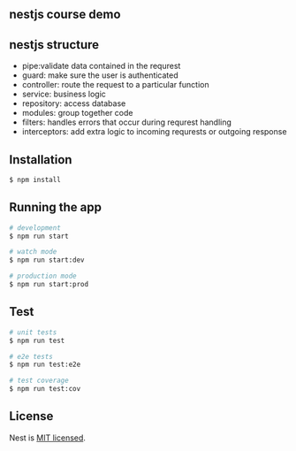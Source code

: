 ## nestjs course demo

## nestjs structure

- pipe:validate data contained in the requrest
- guard: make sure the user is authenticated
- controller: route the request to a particular function
- service: business logic
- repository: access database
- modules: group together code
- filters: handles errors that occur during requrest handling
- interceptors: add extra logic to incoming requrests or outgoing response

## Installation

```bash
$ npm install
```

## Running the app

```bash
# development
$ npm run start

# watch mode
$ npm run start:dev

# production mode
$ npm run start:prod
```

## Test

```bash
# unit tests
$ npm run test

# e2e tests
$ npm run test:e2e

# test coverage
$ npm run test:cov
```

## License

Nest is [MIT licensed](LICENSE).
